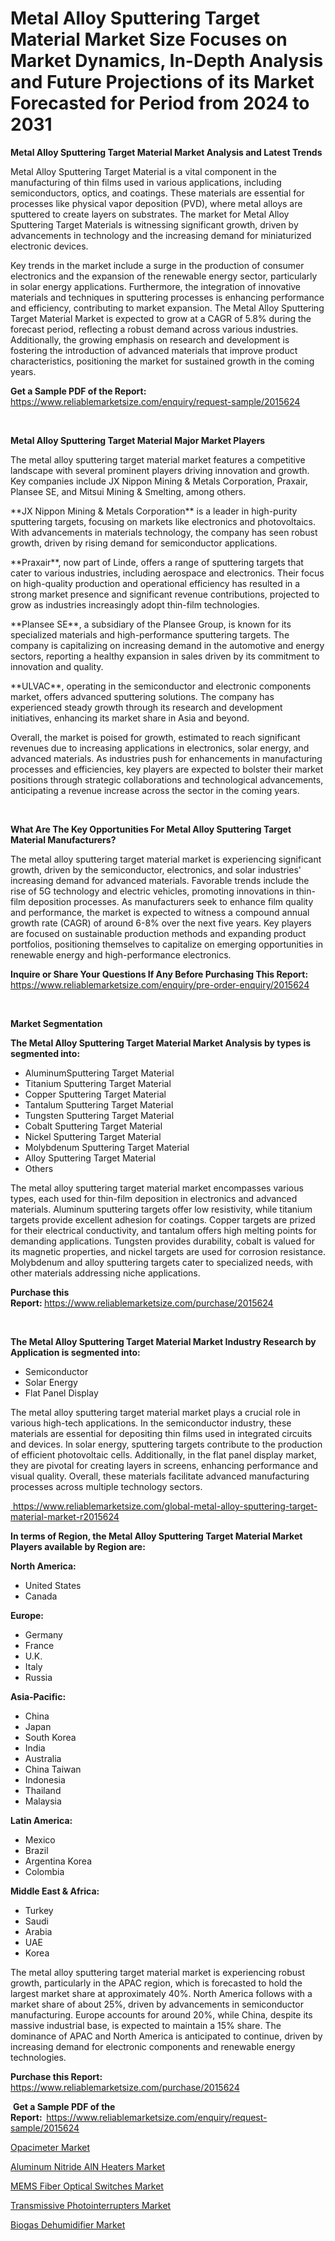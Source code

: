 <p><h1>Metal Alloy Sputtering Target Material Market Size Focuses on Market Dynamics, In-Depth Analysis and Future Projections of its Market Forecasted for Period from 2024 to 2031</h1></p><p><strong>Metal Alloy Sputtering Target Material Market Analysis and Latest Trends</strong></p>
<p><p>Metal Alloy Sputtering Target Material is a vital component in the manufacturing of thin films used in various applications, including semiconductors, optics, and coatings. These materials are essential for processes like physical vapor deposition (PVD), where metal alloys are sputtered to create layers on substrates. The market for Metal Alloy Sputtering Target Materials is witnessing significant growth, driven by advancements in technology and the increasing demand for miniaturized electronic devices. </p><p>Key trends in the market include a surge in the production of consumer electronics and the expansion of the renewable energy sector, particularly in solar energy applications. Furthermore, the integration of innovative materials and techniques in sputtering processes is enhancing performance and efficiency, contributing to market expansion. The Metal Alloy Sputtering Target Material Market is expected to grow at a CAGR of 5.8% during the forecast period, reflecting a robust demand across various industries. Additionally, the growing emphasis on research and development is fostering the introduction of advanced materials that improve product characteristics, positioning the market for sustained growth in the coming years.</p></p>
<p><strong>Get a Sample PDF of the Report:&nbsp;</strong> <a href="https://www.reliablemarketsize.com/enquiry/request-sample/2015624?utm_campaign=1105&utm_medium=2&utm_source=Github&utm_content=ia&utm_term=27102024&utm_id=metal-alloy-sputtering-target-material">https://www.reliablemarketsize.com/enquiry/request-sample/2015624</a></p>
<p>&nbsp;</p>
<p><strong>Metal Alloy Sputtering Target Material Major Market Players</strong></p>
<p><p>The metal alloy sputtering target material market features a competitive landscape with several prominent players driving innovation and growth. Key companies include JX Nippon Mining & Metals Corporation, Praxair, Plansee SE, and Mitsui Mining & Smelting, among others.</p><p>**JX Nippon Mining & Metals Corporation** is a leader in high-purity sputtering targets, focusing on markets like electronics and photovoltaics. With advancements in materials technology, the company has seen robust growth, driven by rising demand for semiconductor applications.</p><p>**Praxair**, now part of Linde, offers a range of sputtering targets that cater to various industries, including aerospace and electronics. Their focus on high-quality production and operational efficiency has resulted in a strong market presence and significant revenue contributions, projected to grow as industries increasingly adopt thin-film technologies.</p><p>**Plansee SE**, a subsidiary of the Plansee Group, is known for its specialized materials and high-performance sputtering targets. The company is capitalizing on increasing demand in the automotive and energy sectors, reporting a healthy expansion in sales driven by its commitment to innovation and quality.</p><p>**ULVAC**, operating in the semiconductor and electronic components market, offers advanced sputtering solutions. The company has experienced steady growth through its research and development initiatives, enhancing its market share in Asia and beyond.</p><p>Overall, the market is poised for growth, estimated to reach significant revenues due to increasing applications in electronics, solar energy, and advanced materials. As industries push for enhancements in manufacturing processes and efficiencies, key players are expected to bolster their market positions through strategic collaborations and technological advancements, anticipating a revenue increase across the sector in the coming years.</p></p>
<p>&nbsp;</p>
<p><strong>What Are The Key Opportunities For Metal Alloy Sputtering Target Material Manufacturers?</strong></p>
<p><p>The metal alloy sputtering target material market is experiencing significant growth, driven by the semiconductor, electronics, and solar industries' increasing demand for advanced materials. Favorable trends include the rise of 5G technology and electric vehicles, promoting innovations in thin-film deposition processes. As manufacturers seek to enhance film quality and performance, the market is expected to witness a compound annual growth rate (CAGR) of around 6-8% over the next five years. Key players are focused on sustainable production methods and expanding product portfolios, positioning themselves to capitalize on emerging opportunities in renewable energy and high-performance electronics.</p></p>
<p><strong>Inquire or Share Your Questions If Any Before Purchasing This Report:</strong> <a href="https://www.reliablemarketsize.com/enquiry/pre-order-enquiry/2015624?utm_campaign=1105&utm_medium=2&utm_source=Github&utm_content=ia&utm_term=27102024&utm_id=metal-alloy-sputtering-target-material">https://www.reliablemarketsize.com/enquiry/pre-order-enquiry/2015624</a></p>
<p>&nbsp;</p>
<p><strong>Market Segmentation</strong></p>
<p><strong>The Metal Alloy Sputtering Target Material Market Analysis by types is segmented into:</strong></p>
<p><ul><li>AluminumSputtering Target Material</li><li>Titanium Sputtering Target Material</li><li>Copper Sputtering Target Material</li><li>Tantalum Sputtering Target Material</li><li>Tungsten Sputtering Target Material</li><li>Cobalt Sputtering Target Material</li><li>Nickel Sputtering Target Material</li><li>Molybdenum Sputtering Target Material</li><li>Alloy Sputtering Target Material</li><li>Others</li></ul></p>
<p><p>The metal alloy sputtering target material market encompasses various types, each used for thin-film deposition in electronics and advanced materials. Aluminum sputtering targets offer low resistivity, while titanium targets provide excellent adhesion for coatings. Copper targets are prized for their electrical conductivity, and tantalum offers high melting points for demanding applications. Tungsten provides durability, cobalt is valued for its magnetic properties, and nickel targets are used for corrosion resistance. Molybdenum and alloy sputtering targets cater to specialized needs, with other materials addressing niche applications.</p></p>
<p><strong>Purchase this Report:&nbsp;</strong><a href="https://www.reliablemarketsize.com/purchase/2015624?utm_campaign=1105&utm_medium=2&utm_source=Github&utm_content=ia&utm_term=27102024&utm_id=metal-alloy-sputtering-target-material">https://www.reliablemarketsize.com/purchase/2015624</a></p>
<p>&nbsp;</p>
<p><strong>The Metal Alloy Sputtering Target Material Market Industry Research by Application is segmented into:</strong></p>
<p><ul><li>Semiconductor</li><li>Solar Energy</li><li>Flat Panel Display</li></ul></p>
<p><p>The metal alloy sputtering target material market plays a crucial role in various high-tech applications. In the semiconductor industry, these materials are essential for depositing thin films used in integrated circuits and devices. In solar energy, sputtering targets contribute to the production of efficient photovoltaic cells. Additionally, in the flat panel display market, they are pivotal for creating layers in screens, enhancing performance and visual quality. Overall, these materials facilitate advanced manufacturing processes across multiple technology sectors.</p></p>
<p><a href="https://www.reliablemarketsize.com/global-metal-alloy-sputtering-target-material-market-r2015624?utm_campaign=1105&utm_medium=2&utm_source=Github&utm_content=ia&utm_term=27102024&utm_id=metal-alloy-sputtering-target-material">&nbsp;https://www.reliablemarketsize.com/global-metal-alloy-sputtering-target-material-market-r2015624</a></p>
<p><strong>In terms of Region, the Metal Alloy Sputtering Target Material Market Players available by Region are:</strong></p>
<p>
    <p> <strong> North America: </strong>
        <ul>
            <li>United States</li>
            <li>Canada</li>
        </ul>
        </p> 
    <p> <strong> Europe: </strong>
        <ul>
            <li>Germany</li>
            <li>France</li>
            <li>U.K.</li>
            <li>Italy</li>
            <li>Russia</li>
        </ul>
        </p> 
    <p> <strong> Asia-Pacific: </strong>
        <ul>
            <li>China</li>
            <li>Japan</li>
            <li>South Korea</li>
            <li>India</li>
            <li>Australia</li>
            <li>China Taiwan</li>
            <li>Indonesia</li>
            <li>Thailand</li>
            <li>Malaysia</li>
        </ul>
        </p> 
    <p> <strong> Latin America: </strong>
        <ul>
            <li>Mexico</li>
            <li>Brazil</li>
            <li>Argentina Korea</li>
            <li>Colombia</li>
        </ul>
        </p> 
    <p> <strong> Middle East & Africa: </strong>
        <ul>
            <li>Turkey</li>
            <li>Saudi</li>
            <li>Arabia</li>
            <li>UAE</li>
            <li>Korea</li>
        </ul>
    </p>
    </p>
<p><p>The metal alloy sputtering target material market is experiencing robust growth, particularly in the APAC region, which is forecasted to hold the largest market share at approximately 40%. North America follows with a market share of about 25%, driven by advancements in semiconductor manufacturing. Europe accounts for around 20%, while China, despite its massive industrial base, is expected to maintain a 15% share. The dominance of APAC and North America is anticipated to continue, driven by increasing demand for electronic components and renewable energy technologies.</p></p>
<p><strong>Purchase this Report: </strong><a href="https://www.reliablemarketsize.com/purchase/2015624?utm_campaign=1105&utm_medium=2&utm_source=Github&utm_content=ia&utm_term=27102024&utm_id=metal-alloy-sputtering-target-material">https://www.reliablemarketsize.com/purchase/2015624</a></p>
<p>&nbsp;<strong>Get a Sample PDF of the Report:&nbsp;&nbsp;</strong><a href="https://www.reliablemarketsize.com/enquiry/request-sample/2015624?utm_campaign=1105&utm_medium=2&utm_source=Github&utm_content=ia&utm_term=27102024&utm_id=metal-alloy-sputtering-target-material">https://www.reliablemarketsize.com/enquiry/request-sample/2015624</a></p>
<p><strong></strong></p>
<p><p><a href="https://www.linkedin.com/pulse/opacimeter-market-regional-outlook-competition-2024-2031-brainvyze-uhyjf?utm_campaign=1105&utm_medium=2&utm_source=Github&utm_content=ia&utm_term=27102024&utm_id=metal-alloy-sputtering-target-material">Opacimeter Market</a></p><p><a href="https://github.com/raymederonmot/Market-Research-Report-List-1/blob/main/aluminum-nitride-aln-heaters-market.md?utm_campaign=1105&utm_medium=2&utm_source=Github&utm_content=ia&utm_term=27102024&utm_id=metal-alloy-sputtering-target-material">Aluminum Nitride AlN Heaters Market</a></p><p><a href="https://www.linkedin.com/pulse/global-mems-fiber-optical-switches-market-opportunities-challenges2024-itfuf?utm_campaign=1105&utm_medium=2&utm_source=Github&utm_content=ia&utm_term=27102024&utm_id=metal-alloy-sputtering-target-material">MEMS Fiber Optical Switches Market</a></p><p><a href="https://github.com/caetlinivcar/Market-Research-Report-List-1/blob/main/transmissive-photointerrupters-market.md?utm_campaign=1105&utm_medium=2&utm_source=Github&utm_content=ia&utm_term=27102024&utm_id=metal-alloy-sputtering-target-material">Transmissive Photointerrupters Market</a></p><p><a href="https://www.linkedin.com/pulse/evolution-biogas-dehumidifier-market-key-shifts-from-2024-2031-tazyf?utm_campaign=1105&utm_medium=2&utm_source=Github&utm_content=ia&utm_term=27102024&utm_id=metal-alloy-sputtering-target-material">Biogas Dehumidifier Market</a></p></p>